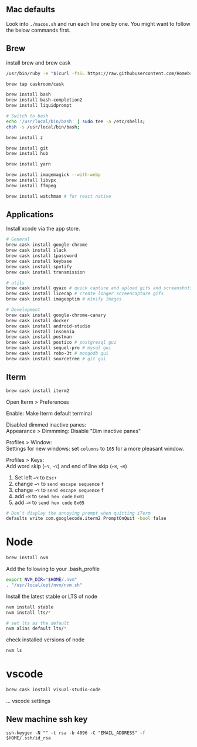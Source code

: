 ## Mac defaults
Look into `./macos.sh` and run each line one by one. You might want to follow the below commands first.

## Brew

install brew and brew cask

```sh
/usr/bin/ruby -e "$(curl -fsSL https://raw.githubusercontent.com/Homebrew/install/master/install)"

brew tap caskroom/cask
```

```sh
brew install bash
brew install bash-completion2
brew install liquidprompt

# Switch to bash 
echo '/usr/local/bin/bash' | sudo tee -a /etc/shells;
chsh -s /usr/local/bin/bash;

brew install z

brew install git
brew install hub

brew install yarn

brew install imagemagick --with-webp
brew install libvpx
brew install ffmpeg

brew install watchman # for react native
```


## Applications

Install xcode via the app store.

```sh
# General
brew cask install google-chrome
brew cask install slack
brew cask install 1password
brew cask install keybase
brew cask install spotify
brew cask install transmission
```

```sh
# utils
brew cask install gyazo # quick capture and upload gifs and screenshots
brew cask install licecap # create longer screencapture gifs
brew cask install imageoptim # minify images
```

```sh
# Development
brew cask install google-chrome-canary
brew cask install docker
brew cask install android-studio
brew cask install insomnia
brew cask install postman 
brew cask install postico # postgresql gui
brew cask install sequel-pro # mysql gui
brew cask install robo-3t # mongodb gui
brew cask install sourcetree # git gui
```

## Iterm
```sh
brew cask install iterm2
```

Open Iterm > Preferences

Enable: Make Iterm default terminal

Disabled dimmed inactive panes:  
Appearance > Dimmming: Disable "Dim inactive panes"

Profiles > Window:  
Settings for new windows: set `columns` to `105` for a more pleasant window.

Profiles > Keys:  
Add word skip (`←⌥`, `→⌥`) and end of line skip (`←⌘`, `→⌘`)  

1. Set left `←⌥` to `Esc+`
2. change `←⌥` to `send escape sequence` `f`
3. change `→⌥` to `send escape sequence` `f` 
4. add `←⌘` to `send hex code` `0x01` 
5. add `→⌘` to `send hex code` `0x05` 

```sh
# Don’t display the annoying prompt when quitting iTerm
defaults write com.googlecode.iterm2 PromptOnQuit -bool false
```

# Node
```sh
brew install nvm
```

Add the following to your .bash_profile

```sh
export NVM_DIR="$HOME/.nvm"
. "/usr/local/opt/nvm/nvm.sh"
```

Install the latest stable or LTS of node

```sh
nvm install stable
nvm install lts/*

# set lts as the default
nvm alias default lts/*
```

check installed versions of node

```sh
nvm ls
```

# vscode
```sh
brew cask install visual-studio-code
```

... vscode settings


## New machine ssh key

```
ssh-keygen -N "" -t rsa -b 4096 -C "EMAIL_ADDRESS" -f $HOME/.ssh/id_rsa
```
